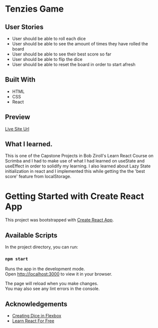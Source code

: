 # Tenzies Game

## User Stories

- User should be able to roll each dice
- User should be able to see the amount of times they have rolled the board
- User should be able to see their best score so far
- User should be able to flip the dice
- User should be able to reset the board in order to start afresh

## Built With

- HTML
- CSS
- React

## Preview

[Live Site Url](https://tenzies-game-sooty.vercel.app/)

## What I learned.

This is one of the Capstone Projects in Bob Ziroll's Learn React Course on Scrimba and I had to make use of what I had learned on useState and useEffect in order to solidify my learning. I also learned about Lazy State initialization in react and I implemented this while getting the the 'best score' feature from localStorage.

# Getting Started with Create React App

This project was bootstrapped with [Create React App](https://github.com/facebook/create-react-app).

## Available Scripts

In the project directory, you can run:

### `npm start`

Runs the app in the development mode.\
Open [http://localhost:3000](http://localhost:3000) to view it in your browser.

The page will reload when you make changes.\
You may also see any lint errors in the console.

## Acknowledgements

- [Creating Dice in Flexbox](https://betterprogramming.pub/creating-dice-in-flexbox-in-css-a02a5d85e516)
- [Learn React For Free](https://scrimba.com)
